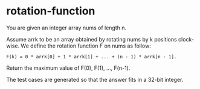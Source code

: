 # rotation-function
You are given an integer array nums of length n.

Assume arrk to be an array obtained by rotating nums by k positions clock-wise. We define the rotation function F on nums as follow:

    F(k) = 0 * arrk[0] + 1 * arrk[1] + ... + (n - 1) * arrk[n - 1].

Return the maximum value of F(0), F(1), ..., F(n-1).

The test cases are generated so that the answer fits in a 32-bit integer.
